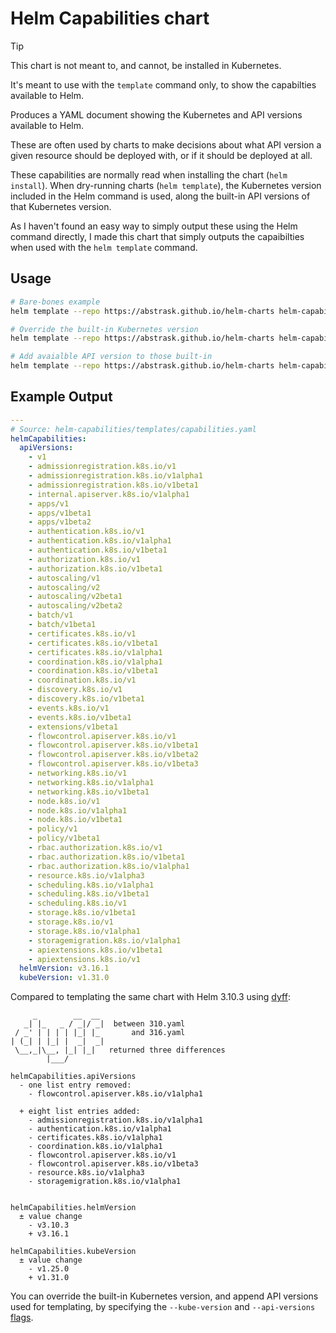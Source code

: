 # Helm Capabilities chart

> [!TIP]
> This chart is not meant to, and cannot, be installed in Kubernetes.
>
> It's meant to use with the `template` command only, to show the capabilties available to Helm.

Produces a YAML document showing the Kubernetes and API versions available to Helm.

These are often used by charts to make decisions about what API version a given resource should be deployed with, or if it should be deployed at all.

These capabilities are normally read when installing the chart (`helm install`). When dry-running charts (`helm template`), the Kubernetes version included in the Helm command is used, along the built-in API versions of that Kubernetes version.

As I haven't found an easy way to simply output these using the Helm command directly, I made this chart that simply outputs the capaibilties when used with the `helm template` command.

## Usage

```bash
# Bare-bones example
helm template --repo https://abstrask.github.io/helm-charts helm-capabilities

# Override the built-in Kubernetes version
helm template --repo https://abstrask.github.io/helm-charts helm-capabilities --kube-version 1.20 | yq '.helmCapabilities.kubeVersion'

# Add avaialble API version to those built-in
helm template --repo https://abstrask.github.io/helm-charts helm-capabilities --api-versions myapi/v0 | yq '.helmCapabilities.apiVersions[] | select(. == "myapi/v0")'

```
## Example Output

```yaml
---
# Source: helm-capabilities/templates/capabilities.yaml
helmCapabilities:
  apiVersions:
    - v1
    - admissionregistration.k8s.io/v1
    - admissionregistration.k8s.io/v1alpha1
    - admissionregistration.k8s.io/v1beta1
    - internal.apiserver.k8s.io/v1alpha1
    - apps/v1
    - apps/v1beta1
    - apps/v1beta2
    - authentication.k8s.io/v1
    - authentication.k8s.io/v1alpha1
    - authentication.k8s.io/v1beta1
    - authorization.k8s.io/v1
    - authorization.k8s.io/v1beta1
    - autoscaling/v1
    - autoscaling/v2
    - autoscaling/v2beta1
    - autoscaling/v2beta2
    - batch/v1
    - batch/v1beta1
    - certificates.k8s.io/v1
    - certificates.k8s.io/v1beta1
    - certificates.k8s.io/v1alpha1
    - coordination.k8s.io/v1alpha1
    - coordination.k8s.io/v1beta1
    - coordination.k8s.io/v1
    - discovery.k8s.io/v1
    - discovery.k8s.io/v1beta1
    - events.k8s.io/v1
    - events.k8s.io/v1beta1
    - extensions/v1beta1
    - flowcontrol.apiserver.k8s.io/v1
    - flowcontrol.apiserver.k8s.io/v1beta1
    - flowcontrol.apiserver.k8s.io/v1beta2
    - flowcontrol.apiserver.k8s.io/v1beta3
    - networking.k8s.io/v1
    - networking.k8s.io/v1alpha1
    - networking.k8s.io/v1beta1
    - node.k8s.io/v1
    - node.k8s.io/v1alpha1
    - node.k8s.io/v1beta1
    - policy/v1
    - policy/v1beta1
    - rbac.authorization.k8s.io/v1
    - rbac.authorization.k8s.io/v1beta1
    - rbac.authorization.k8s.io/v1alpha1
    - resource.k8s.io/v1alpha3
    - scheduling.k8s.io/v1alpha1
    - scheduling.k8s.io/v1beta1
    - scheduling.k8s.io/v1
    - storage.k8s.io/v1beta1
    - storage.k8s.io/v1
    - storage.k8s.io/v1alpha1
    - storagemigration.k8s.io/v1alpha1
    - apiextensions.k8s.io/v1beta1
    - apiextensions.k8s.io/v1
  helmVersion: v3.16.1
  kubeVersion: v1.31.0
```

Compared to templating the same chart with Helm 3.10.3 using [dyff](https://github.com/homeport/dyff):

```plain
     _        __  __
   _| |_   _ / _|/ _|  between 310.yaml
 / _' | | | | |_| |_       and 316.yaml
| (_| | |_| |  _|  _|
 \__,_|\__, |_| |_|   returned three differences
        |___/

helmCapabilities.apiVersions
  - one list entry removed:
    - flowcontrol.apiserver.k8s.io/v1alpha1

  + eight list entries added:
    - admissionregistration.k8s.io/v1alpha1
    - authentication.k8s.io/v1alpha1
    - certificates.k8s.io/v1alpha1
    - coordination.k8s.io/v1alpha1
    - flowcontrol.apiserver.k8s.io/v1
    - flowcontrol.apiserver.k8s.io/v1beta3
    - resource.k8s.io/v1alpha3
    - storagemigration.k8s.io/v1alpha1


helmCapabilities.helmVersion
  ± value change
    - v3.10.3
    + v3.16.1

helmCapabilities.kubeVersion
  ± value change
    - v1.25.0
    + v1.31.0
```

You can override the built-in Kubernetes version, and append API versions used for templating, by specifying the `--kube-version` and `--api-versions` [flags](https://helm.sh/docs/helm/helm_template/).
